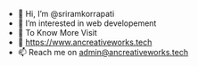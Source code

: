 - 👋 Hi, I’m @sriramkorrapati
- 👀 I’m interested in web developement 
- 🌱 To Know More Visit
- 💞️ https://www.ancreativeworks.tech
- 📫 Reach me on admin@ancreativeworks.tech
<!---
sriramkorrapati/sriramkorrapati is a ✨ special ✨ repository because its `README.md` (this file) appears on your GitHub profile.
You can click the Preview link to take a look at your changes.
--->
